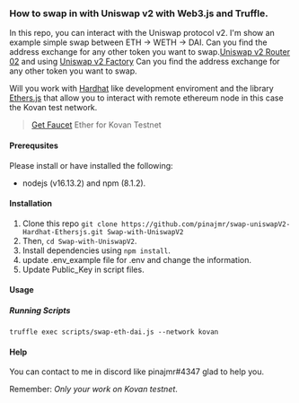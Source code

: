 ### How to swap in with Uniswap v2 with Web3.js and Truffle.

In this repo, you can interact with the Uniswap protocol v2.
I'm show an example simple swap between ETH -> WETH -> DAI. Can you find the address exchange for any other token you want to swap.[Uniswap v2 Router 02](https://kovan.etherscan.io/address/0x7a250d5630B4cF539739dF2C5dAcb4c659F2488D) and using [Uniswap v2 Factory](https://kovan.etherscan.io/address/0x5c69bee701ef814a2b6a3edd4b1652cb9cc5aa6f#readContract) Can you find the address exchange for any other token you want to swap.

Will you work with [Hardhat](https://hardhat.org/) like development enviroment and the library [Ethers.js](https://docs.ethers.io/) that allow you to interact with remote ethereum node in this case the Kovan test network.

> [Get Faucet](https://faucets.chain.link/) Ether for Kovan Testnet

#### Prerequsites
Please install or have installed the following:
* nodejs (v16.13.2) and npm (8.1.2).

#### Installation

1. Clone this repo
`git clone https://github.com/pinajmr/swap-uniswapV2-Hardhat-Ethersjs.git Swap-with-UniswapV2`
2. Then, 
`cd Swap-with-UniswapV2`.
3. Install dependencies using 
`npm install`.
4. update .env_example file for .env and change the information.
5. Update Public_Key in script files.

#### Usage
##### Running Scripts
`truffle exec scripts/swap-eth-dai.js --network kovan  `

#### Help
You can contact to me in discord like pinajmr#4347 glad to help you.

Remember: _Only your work on Kovan testnet_.